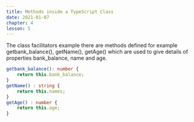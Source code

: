 ```yaml
---
title: Methods inside a TypeScript Class
date: 2021-01-07
chapter: 4
lesson: 5
---
```


The class facilitators example there are methods defined for example getbank_balance(), getName(), getAge() which are used to give details of properties bank_balance, name and age. 

```typescript
getbank_balance(): number {
    return this.bank_balance;
}
getName() : string {
    return this.names;
}
getAge() : number {
    return this.age;
}

```

